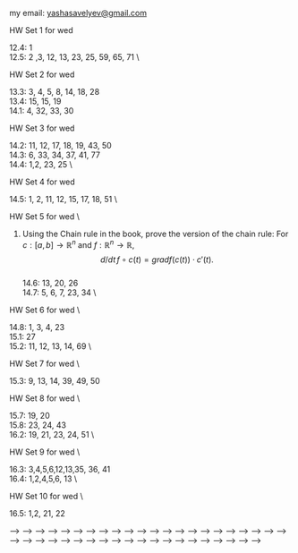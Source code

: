 my email: yashasavelyev@gmail.com

HW Set 1 for wed

12.4: 1  \
12.5: 2 ,3, 12, 13, 23, 25, 59, 65, 71  \

HW Set 2 for wed

13.3: 3, 4, 5, 8, 14, 18, 28  \
13.4: 15, 15, 19 \
14.1: 4, 32, 33, 30

HW Set 3 for wed

14.2: 11, 12, 17, 18, 19, 43, 50 \
14.3: 6, 33, 34, 37, 41, 77 \
14.4: 1,2, 23, 25 \

HW Set 4 for wed

14.5: 1, 2, 11, 12, 15, 17, 18, 51 \

HW Set 5 for wed \

1) Using the Chain rule in the book, prove the version of the chain rule:
For $c: [a,b] \to \mathbb{R} ^{n}$ and $f: \mathbb{R} ^{n} \to \mathbb{R}$, $${d}/{dt} \, f \circ c (t)  = grad f (c (t) ) \cdot c' (t).$$ \
14.6: 13, 20, 26 \
14.7: 5, 6, 7, 23, 34 \

HW Set 6 for wed \

14.8: 1, 3, 4, 23 \
15.1: 27 \
15.2: 11, 12, 13, 14, 69  \

HW Set 7 for wed \

15.3: 9, 13, 14, 39, 49, 50 


HW Set 8 for wed \

15.7: 19, 20  \
15.8: 23, 24, 43 \
16.2: 19, 21, 23, 24, 51 \

HW Set 9 for wed \

16.3: 3,4,5,6,12,13,35, 36, 41 \
16.4: 1,2,4,5,6, 13 \

HW Set 10 for wed \

16.5: 1,2, 21, 22
<!-- 1.5: 1, 4a,b, 5   -->
<!-- 1.6: 1, 3, 7a,b, 10, 15   -->
<!-- 1.7: 1, 6 -->
<!-- 2.1: 1,2, 3,4   -->
<!-- 2.2: 1,2 -->
<!---->
<!-- HW set 2 for wed -->
<!---->
<!-- 3.2: 1,2,6   -->
<!-- 3.3: 1,2,3,4   -->
<!-- 3.4: 10,11    -->
<!-- 4.1: 1, 2, 3, 4      -->
<!-- extra: Show that our definition of differentiability of a map $\mathbb {R} ^n \to \mathbb {R} ^m$, when $n=m=1$ coincides with the usual differentiability of a function. -->
<!---->
<!-- HW set 3 for wed -->
<!-- 4.2: 1abc, 2, 3a, 5a, 12, 13   -->
<!-- 4.3: 1,3,4   -->
<!-- 4.4:  1, 3   -->
<!-- 4.5: 1, 2, 3   -->
<!-- 5.1: 5, 6, 12   -->
<!-- 5.2: 1, 2, 4, 5, 8  -->
<!---->
<!-- HW set 4 for wed -->
<!---->
<!-- 5.3: 1, 5, 6, 10, 12, 25   -->
<!-- 6.2: 1, 2, 3 a,b,c, 4  -->
<!-- 6.3: 1, 7, 8, 9, 10, 11   -->
<!-- 7.1: 1, 2   -->
<!---->
<!-- HW set 5 -->
<!---->
<!-- 7.2: 5, 6, 8, 11    -->
<!-- 7.3: 1,2 -->
<!-- 8.1: 1, 2, 3, 8, 9     -->
<!-- 8.2: 1   -->
<!-- 8.3: 6,9, 15      -->
<!---->
<!-- HW set 5 -->
<!---->
<!-- 9.2: 1:a,b,c,d, 2:a,b, 3, 5, 9   -->
<!-- 9.3: 1,2, 3,4, 15      -->
<!-- 10.1: 1:a,b,c, 2, 5, 6      -->
<!---->
<!-- HW set 6 -->
<!---->
<!-- 10.2: 2   -->
<!-- 11.1: 1,2,3,4   -->
<!-- 11.2: 1,2,4,9,13    -->
<!---->
<!-- HW set 7 -->
<!---->
<!-- 12.1: 1, 2   -->
<!-- 12.2: 1,2,3    -->
<!-- 12.3: 1,2, 10   -->
<!-- 12.4: 6   -->
<!-- 12.5: 2, 4, 6, 14 -->
<!-- 12.6: 5 -->
<!---->
<!-- HW set 8 -->
<!---->
<!-- Q1: What is the Jacobian $L'$ of a linear map $L: \mathbb{R} ^{n}  \to \mathbb{R} ^{m} $? Give a proof.  -->
<!---->
<!-- 17.5: 1,2,3 -->

<!-- <!-- 5a,b, 7, 8, 9, 13   --> -->
<!-- <!--  --> -->
<!-- HW Set 3, due wed   -->
<!-- <!--  --> -->
<!--  -->
<!-- 3.1: 1,2   -->
<!--  -->
<!-- HW set 4, due wed   -->
<!-- <!-- , 13, 15   --> -->
<!--  -->
<!-- HW set 5, due wed    -->
<!--  -->
<!--  -->
<!-- HW set 6, wed -->
<!--  -->
<!-- 5.3: 1, 5, 6, 10, 12, 25   -->
<!-- 6.2: 2, 3, 4   -->
<!--  -->
<!--  -->
<!-- HW set 7, wed    -->
<!--  -->
<!-- 6.3: 7, 8, 9, 10, 11   -->
<!-- 7.1: 1, 2   -->
<!-- 7.2: 5, 6, 8, 11    -->
<!--  -->
<!-- HW set 8 -->
<!--  -->
<!-- 8.1: 1, 2, 3, 8, 9     -->
<!-- <!-- 8.2: 1   --> -->
<!-- <!-- 8.3: 6,9, 15   -->  -->
<!--  -->
<!-- HW set 9  -->
<!-- 8.2: 1,2    -->
<!-- 8.3: 1, 6,9, 12, 13, 15   -->
<!--  -->
<!-- HW set 10 -->
<!--  -->
<!-- 9.2: 1:a,b,c,d, 2:a,b, 3, 5, 9   -->
<!--  -->
<!-- Set 11 -->
<!--  -->
<!-- 9.3: 1,2, 3,4, 15      -->
<!-- 10.1: 1:a,b,c, 2, 5, 6       -->
<!--  -->
<!-- Set 12 -->
<!--  -->
<!-- 11.1: 1,2,3,4   -->
<!-- 11.2: 1,2,4,9, 13    -->
<!--  -->
<!-- Set 13    -->
<!--  -->
<!-- 12.1: 1, 2   -->
<!-- 12.2: 1,2,3    -->
<!-- 12.3: 1,2, 10   -->
<!-- 12.4: 6   -->
<!-- 12.5: 2, 4, 6, 14   -->
<!--  -->
<!--  -->
<!-- Set 14    -->
<!--  -->
<!-- Q1: What is the Jacobian $L'$ of a linear map $L: R^n \to R^m $? Give a proof. -->
<!-- 17.5: 1,2,3   -->
<!--  -->
<!-- ======= -->
<!--  -->
<!--  -->
<!-- <!--<h1 id="maxima-and-minima" class="unnumbered">Maxima and minima</h1>--> -->
<!-- <!--<h2 id="homework-set-3" class="unnumbered">Homework set 3</h2>--> -->
<!-- <!--<p>5.1: 5, 6, 12<br />--> -->
<!-- <!--<br />--> -->
<!-- <!--</p>--> -->
<!-- <!--<h2 id="homework-set-4" class="unnumbered">Homework set 4</h2>--> -->
<!-- <!--<p>5.3: 1, 5, 6, 10, 12, 25<br />--> -->
<!-- <!--</p>--> -->
<!-- <!--<h1 id="potential-functions-line-integrals" class="unnumbered">Potential functions, line integrals</h1>--> -->
<!-- <!--<h2 id="homework-set-5" class="unnumbered">Homework set 5</h2>--> -->
<!-- <!--<p>6.2: 3, 4<br />--> -->
<!-- <!--6.3: 7, 8, 9, 10<br />--> -->
<!-- <!--7.1: 1, 2<br />--> -->
<!-- <!--7.2: 5, 6, 8<br />--> -->
<!-- <!--8.1: 1, 2, 3<br />--> -->
<!-- <!--</p>--> -->
<!-- <!--<h2 id="homework-set-6" class="unnumbered">Homework set 6</h2>--> -->
<!-- <!--<p>8.2: 1<br />--> -->
<!-- <!--8.3: 6,9, 15<br />--> -->
<!-- <!--9.2: 1:a,b,c,d, 2:a,b, 3<br />--> -->
<!-- <!--</p>--> -->
<!-- <!--<h2 id="homework-set-7" class="unnumbered">Homework set 7</h2>--> -->
<!-- <!--<p>9.3: 1,2<br />--> -->
<!-- <!--10.1: 1:a,b,c, 2<br />--> -->
<!-- <!--</p>--> -->
<!-- <!--<h1 id="surface-integrals-divergence-and-stokes-theorem">Surface Integrals Divergence and Stokes theorem</h1>--> -->
<!-- <!--<h2 id="homework-set-8" class="unnumbered">Homework set 8</h2>--> -->
<!-- <!--<p>11.3: 1,2<br />--> -->
<!-- <!--12.1: 2<br />--> -->
<!-- <!--12.2: 1,2,3<br />--> -->
<!-- <!--</p>--> -->
<!-- <!--<h2 id="homework-set-9" class="unnumbered">Homework set 9</h2>--> -->
<!-- <!--<p>12.3: 1:a,b, 12<br />--> -->
<!-- <!--12.5: 2,3,6<br />--> -->
<!-- <!--12.6: 7, 9<br />--> -->
<!-- <!--</p>--> -->
<!--  -->
